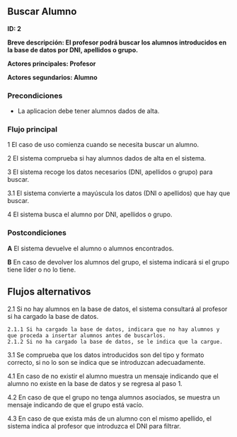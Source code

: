 
## Buscar Alumno

**ID: 2**

**Breve descripción: El profesor podrá buscar los alumnos introducidos en la base de datos por DNI, apellidos o grupo.** 

**Actores principales: Profesor**

**Actores segundarios: Alumno**

### Precondiciones

* La aplicacion debe tener alumnos dados de alta.

### Flujo principal

1 El caso de uso comienza cuando se necesita buscar un alumno.

2 El sistema comprueba si hay alumnos dados de alta en el sistema. 

3 El sistema recoge los datos necesarios (DNI, apellidos o grupo) para buscar.

3.1 El sistema convierte a mayúscula los datos (DNI o apellidos) que hay que buscar.

4 El sistema busca el alumno por DNI, apellidos o grupo.

### Postcondiciones

**A** El sistema devuelve el alumno o alumnos encontrados.

**B** En caso de devolver los alumnos del grupo, el sistema indicará si el grupo tiene líder o no lo tiene.
 
## Flujos alternativos

2.1 Si no hay alumnos en la base de datos, el sistema consultará al profesor si ha cargado la base de datos.

    2.1.1 Si ha cargado la base de datos, indicara que no hay alumnos y que proceda a insertar alumnos antes de buscarlos.
    2.1.2 Si no ha cargado la base de datos, se le indica que la cargue.

3.1 Se comprueba que los datos introducidos son del tipo y formato correcto, si no lo son se indica que se introduzcan adecuadamente.

4.1 En caso de no existir el alumno muestra un mensaje indicando que el alumno no existe en la base de datos y se regresa al paso 1.

4.2 En caso de que el grupo no tenga alumnos asociados, se muestra un mensaje indicando de que el grupo está vacío.

4.3 En caso de que exista más de un alumno con el mismo apellido, el sistema indica al profesor que introduzca el DNI para filtrar.

